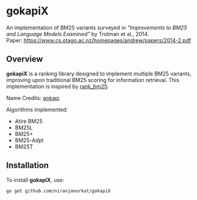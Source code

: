 # gokapiX

An implementation of BM25 variants surveyed in *"Improvements to BM25 and Language Models Examined"* by Trotman et al., 2014. <br/>
Paper: https://www.cs.otago.ac.nz/homepages/andrew/papers/2014-2.pdf

## Overview

**gokapiX** is a ranking library designed to implement multiple BM25 variants, improving upon traditional BM25 scoring for information retrieval. This implementation is inspired by [rank_bm25](https://github.com/dorianbrown/rank_bm25).

Name Credits: [gokapi](https://github.com/raphaelsty/gokapi)

Algorithms implemented:
- Atire BM25
- BM25L
- BM25+
- BM25-Adpt
- BM25T

## Installation
To install **gokapiX**, use:

```sh
go get github.com/niranjanorkat/gokapiX
